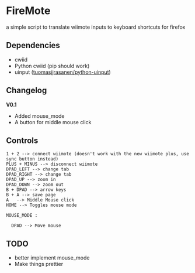 # FireMote

a simple script to translate wiimote inputs to keyboard shortcuts for firefox

## Dependencies

+ cwiid
+ Python cwiid (pip should work)
+ uinput ([tuomasjjrasanen/python-uinput](https://github.com/tuomasjjrasanen/python-uinput))

## Changelog

**V0.1**
  - Added mouse_mode
  - A button for middle mouse click

## Controls

```
1 + 2 --> connect wiimote (doesn't work with the new wiimote plus, use sync button instead)
PLUS + MINUS --> disconnect wiimote
DPAD_LEFT --> change tab
DPAD_RIGHT --> change tab
DPAD_UP --> zoom in
DPAD_DOWN --> zoom out
B + DPAD --> arrow keys
B + A --> save page
A   --> Middle Mouse click
HOME --> Toggles mouse mode

MOUSE_MODE :

  DPAD --> Move mouse
```
## TODO

+ better implement mouse_mode
+ Make things prettier
